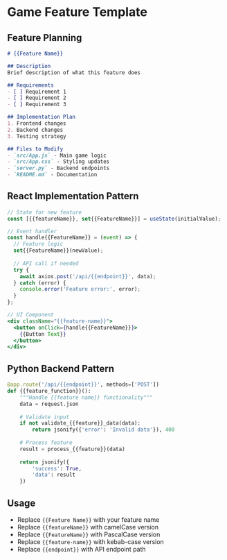 # Game Feature Template

## Feature Planning
```markdown
# {{Feature Name}}

## Description
Brief description of what this feature does

## Requirements
- [ ] Requirement 1
- [ ] Requirement 2
- [ ] Requirement 3

## Implementation Plan
1. Frontend changes
2. Backend changes
3. Testing strategy

## Files to Modify
- `src/App.js` - Main game logic
- `src/App.css` - Styling updates
- `server.py` - Backend endpoints
- `README.md` - Documentation
```

## React Implementation Pattern
```jsx
// State for new feature
const [{{featureName}}, set{{FeatureName}}] = useState(initialValue);

// Event handler
const handle{{FeatureName}} = (event) => {
  // Feature logic
  set{{FeatureName}}(newValue);
  
  // API call if needed
  try {
    await axios.post('/api/{{endpoint}}', data);
  } catch (error) {
    console.error('Feature error:', error);
  }
};

// UI Component
<div className="{{feature-name}}">
  <button onClick={handle{{FeatureName}}}>
    {{Button Text}}
  </button>
</div>
```

## Python Backend Pattern
```python
@app.route('/api/{{endpoint}}', methods=['POST'])
def {{feature_function}}():
    """Handle {{feature name}} functionality"""
    data = request.json
    
    # Validate input
    if not validate_{{feature}}_data(data):
        return jsonify({'error': 'Invalid data'}), 400
    
    # Process feature
    result = process_{{feature}}(data)
    
    return jsonify({
        'success': True,
        'data': result
    })
```

## Usage
- Replace `{{Feature Name}}` with your feature name
- Replace `{{featureName}}` with camelCase version
- Replace `{{FeatureName}}` with PascalCase version
- Replace `{{feature-name}}` with kebab-case version
- Replace `{{endpoint}}` with API endpoint path